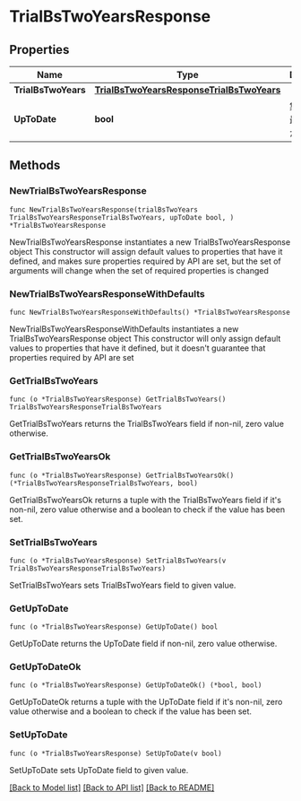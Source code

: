 # TrialBsTwoYearsResponse

## Properties

Name | Type | Description | Notes
------------ | ------------- | ------------- | -------------
**TrialBsTwoYears** | [**TrialBsTwoYearsResponseTrialBsTwoYears**](TrialBsTwoYearsResponseTrialBsTwoYears.md) |  | 
**UpToDate** | **bool** | 集計結果が最新かどうか | 

## Methods

### NewTrialBsTwoYearsResponse

`func NewTrialBsTwoYearsResponse(trialBsTwoYears TrialBsTwoYearsResponseTrialBsTwoYears, upToDate bool, ) *TrialBsTwoYearsResponse`

NewTrialBsTwoYearsResponse instantiates a new TrialBsTwoYearsResponse object
This constructor will assign default values to properties that have it defined,
and makes sure properties required by API are set, but the set of arguments
will change when the set of required properties is changed

### NewTrialBsTwoYearsResponseWithDefaults

`func NewTrialBsTwoYearsResponseWithDefaults() *TrialBsTwoYearsResponse`

NewTrialBsTwoYearsResponseWithDefaults instantiates a new TrialBsTwoYearsResponse object
This constructor will only assign default values to properties that have it defined,
but it doesn't guarantee that properties required by API are set

### GetTrialBsTwoYears

`func (o *TrialBsTwoYearsResponse) GetTrialBsTwoYears() TrialBsTwoYearsResponseTrialBsTwoYears`

GetTrialBsTwoYears returns the TrialBsTwoYears field if non-nil, zero value otherwise.

### GetTrialBsTwoYearsOk

`func (o *TrialBsTwoYearsResponse) GetTrialBsTwoYearsOk() (*TrialBsTwoYearsResponseTrialBsTwoYears, bool)`

GetTrialBsTwoYearsOk returns a tuple with the TrialBsTwoYears field if it's non-nil, zero value otherwise
and a boolean to check if the value has been set.

### SetTrialBsTwoYears

`func (o *TrialBsTwoYearsResponse) SetTrialBsTwoYears(v TrialBsTwoYearsResponseTrialBsTwoYears)`

SetTrialBsTwoYears sets TrialBsTwoYears field to given value.


### GetUpToDate

`func (o *TrialBsTwoYearsResponse) GetUpToDate() bool`

GetUpToDate returns the UpToDate field if non-nil, zero value otherwise.

### GetUpToDateOk

`func (o *TrialBsTwoYearsResponse) GetUpToDateOk() (*bool, bool)`

GetUpToDateOk returns a tuple with the UpToDate field if it's non-nil, zero value otherwise
and a boolean to check if the value has been set.

### SetUpToDate

`func (o *TrialBsTwoYearsResponse) SetUpToDate(v bool)`

SetUpToDate sets UpToDate field to given value.



[[Back to Model list]](../README.md#documentation-for-models) [[Back to API list]](../README.md#documentation-for-api-endpoints) [[Back to README]](../README.md)


